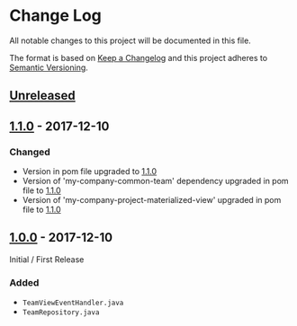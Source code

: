 # Change Log

All notable changes to this project will be documented in this file.

The format is based on [Keep a Changelog](http://keepachangelog.com/)
and this project adheres to [Semantic Versioning](http://semver.org/).

## [Unreleased][]

[Unreleased]: https://github.com/ivans-innovation-lab/my-company-team-materialized-view/compare/1.1.0...HEAD

## [1.1.0][] - 2017-12-10

[1.1.0]: https://github.com/ivans-innovation-lab/my-company-team-materialized-view/compare/1.0.0...1.1.0


### Changed

-   Version in pom file upgraded to [1.1.0]
-   Version of 'my-company-common-team' dependency upgraded in pom file to [1.1.0]
-   Version of 'my-company-project-materialized-view' upgraded in pom file to [1.1.0]

## [1.0.0][] - 2017-12-10

Initial / First Release

[1.0.0]: https://github.com/ivans-innovation-lab/my-company-team-materialized-view/tree/1.0.0

### Added

- `TeamViewEventHandler.java`
- `TeamRepository.java`

